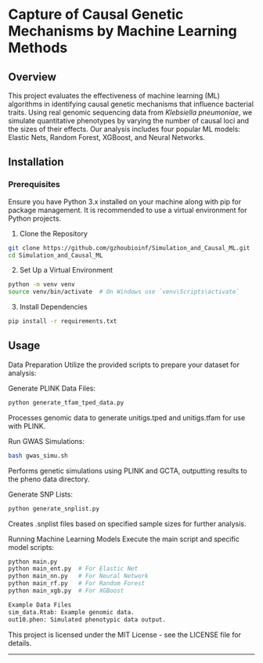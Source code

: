 

# Capture of Causal Genetic Mechanisms by Machine Learning Methods

## Overview
This project evaluates the effectiveness of machine learning (ML) algorithms in identifying causal genetic mechanisms that influence bacterial traits. Using real genomic sequencing data from *Klebsiella pneumoniae*, we simulate quantitative phenotypes by varying the number of causal loci and the sizes of their effects. Our analysis includes four popular ML models: Elastic Nets, Random Forest, XGBoost, and Neural Networks.

## Installation

### Prerequisites
Ensure you have Python 3.x installed on your machine along with pip for package management. It is recommended to use a virtual environment for Python projects.

1. Clone the Repository

```bash
git clone https://github.com/gzhoubioinf/Simulation_and_Causal_ML.git
cd Simulation_and_Causal_ML
```

2. Set Up a Virtual Environment

```bash
python -m venv venv
source venv/bin/activate  # On Windows use `venv\Scripts\activate`
```

3. Install Dependencies

```bash
pip install -r requirements.txt
```

## Usage

Data Preparation
Utilize the provided scripts to prepare your dataset for analysis:

Generate PLINK Data Files:

```bash
python generate_tfam_tped_data.py

```
Processes genomic data to generate unitigs.tped and unitigs.tfam for use with PLINK.

Run GWAS Simulations:
```bash
bash gwas_simu.sh
```
Performs genetic simulations using PLINK and GCTA, outputting results to the pheno data directory.

Generate SNP Lists:

```bash
python generate_snplist.py
```
Creates .snplist files based on specified sample sizes for further analysis.

Running Machine Learning Models
Execute the main script and specific model scripts:
```bash
python main.py
python main_ent.py  # For Elastic Net
python main_nn.py   # For Neural Network
python main_rf.py   # For Random Forest
python main_xgb.py  # For XGBoost

```

```bash
Example Data Files
sim_data.Rtab: Example genomic data.
out10.phen: Simulated phenotypic data output.
```



This project is licensed under the MIT License - see the LICENSE file for details.

---

